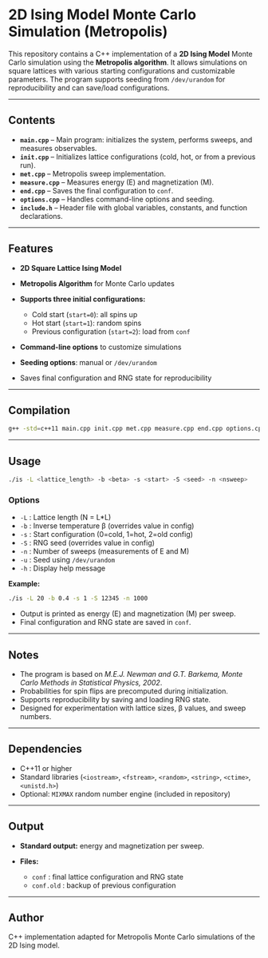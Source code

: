 # 2D Ising Model Monte Carlo Simulation (Metropolis)

This repository contains a C++ implementation of a **2D Ising Model** Monte Carlo simulation using the **Metropolis algorithm**. It allows simulations on square lattices with various starting configurations and customizable parameters. The program supports seeding from `/dev/urandom` for reproducibility and can save/load configurations.

---

## Contents

* **`main.cpp`** – Main program: initializes the system, performs sweeps, and measures observables.
* **`init.cpp`** – Initializes lattice configurations (cold, hot, or from a previous run).
* **`met.cpp`** – Metropolis sweep implementation.
* **`measure.cpp`** – Measures energy (E) and magnetization (M).
* **`end.cpp`** – Saves the final configuration to `conf`.
* **`options.cpp`** – Handles command-line options and seeding.
* **`include.h`** – Header file with global variables, constants, and function declarations.

---

## Features

* **2D Square Lattice Ising Model**
* **Metropolis Algorithm** for Monte Carlo updates
* **Supports three initial configurations:**

  * Cold start (`start=0`): all spins up
  * Hot start (`start=1`): random spins
  * Previous configuration (`start=2`): load from `conf`
* **Command-line options** to customize simulations
* **Seeding options**: manual or `/dev/urandom`
* Saves final configuration and RNG state for reproducibility

---

## Compilation

```bash
g++ -std=c++11 main.cpp init.cpp met.cpp measure.cpp end.cpp options.cpp -o is
```

---

## Usage

```bash
./is -L <lattice_length> -b <beta> -s <start> -S <seed> -n <nsweep>
```

### Options

* `-L` : Lattice length (N = L*L)
* `-b` : Inverse temperature β (overrides value in config)
* `-s` : Start configuration (0=cold, 1=hot, 2=old config)
* `-S` : RNG seed (overrides value in config)
* `-n` : Number of sweeps (measurements of E and M)
* `-u` : Seed using `/dev/urandom`
* `-h` : Display help message

**Example:**

```bash
./is -L 20 -b 0.4 -s 1 -S 12345 -n 1000
```

* Output is printed as energy (E) and magnetization (M) per sweep.
* Final configuration and RNG state are saved in `conf`.

---

## Notes

* The program is based on *M.E.J. Newman and G.T. Barkema, Monte Carlo Methods in Statistical Physics, 2002*.
* Probabilities for spin flips are precomputed during initialization.
* Supports reproducibility by saving and loading RNG state.
* Designed for experimentation with lattice sizes, β values, and sweep numbers.

---

## Dependencies

* C++11 or higher
* Standard libraries (`<iostream>`, `<fstream>`, `<random>`, `<string>`, `<ctime>`, `<unistd.h>`)
* Optional: `MIXMAX` random number engine (included in repository)

---

## Output

* **Standard output:** energy and magnetization per sweep.
* **Files:**

  * `conf` : final lattice configuration and RNG state
  * `conf.old` : backup of previous configuration

---

## Author

C++ implementation adapted for Metropolis Monte Carlo simulations of the 2D Ising model.
